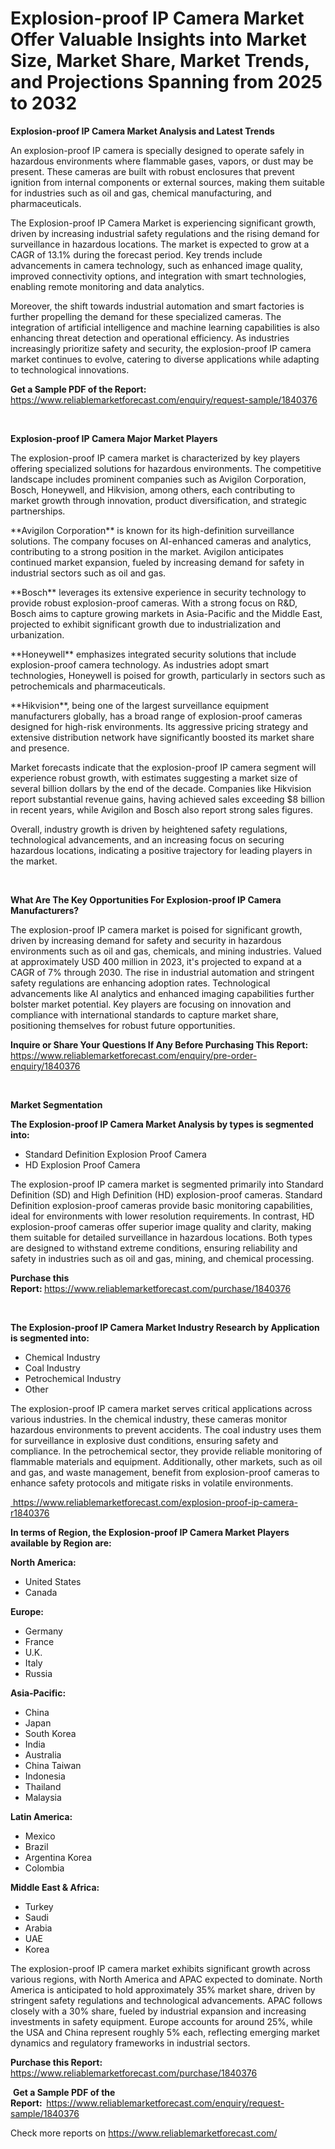 <p><h1>Explosion-proof IP Camera Market Offer Valuable Insights into Market Size, Market Share, Market Trends, and Projections Spanning from 2025 to 2032</h1></p><p><strong>Explosion-proof IP Camera Market Analysis and Latest Trends</strong></p>
<p><p>An explosion-proof IP camera is specially designed to operate safely in hazardous environments where flammable gases, vapors, or dust may be present. These cameras are built with robust enclosures that prevent ignition from internal components or external sources, making them suitable for industries such as oil and gas, chemical manufacturing, and pharmaceuticals.</p><p>The Explosion-proof IP Camera Market is experiencing significant growth, driven by increasing industrial safety regulations and the rising demand for surveillance in hazardous locations. The market is expected to grow at a CAGR of 13.1% during the forecast period. Key trends include advancements in camera technology, such as enhanced image quality, improved connectivity options, and integration with smart technologies, enabling remote monitoring and data analytics. </p><p>Moreover, the shift towards industrial automation and smart factories is further propelling the demand for these specialized cameras. The integration of artificial intelligence and machine learning capabilities is also enhancing threat detection and operational efficiency. As industries increasingly prioritize safety and security, the explosion-proof IP camera market continues to evolve, catering to diverse applications while adapting to technological innovations.</p></p>
<p><strong>Get a Sample PDF of the Report:&nbsp;</strong> <a href="https://www.reliablemarketforecast.com/enquiry/request-sample/1840376?utm_campaign=1108&utm_medium=2&utm_source=Github&utm_content=ia&utm_term=28022025&utm_id=explosion-proof-ip-camera">https://www.reliablemarketforecast.com/enquiry/request-sample/1840376</a></p>
<p>&nbsp;</p>
<p><strong>Explosion-proof IP Camera Major Market Players</strong></p>
<p><p>The explosion-proof IP camera market is characterized by key players offering specialized solutions for hazardous environments. The competitive landscape includes prominent companies such as Avigilon Corporation, Bosch, Honeywell, and Hikvision, among others, each contributing to market growth through innovation, product diversification, and strategic partnerships.</p><p>**Avigilon Corporation** is known for its high-definition surveillance solutions. The company focuses on AI-enhanced cameras and analytics, contributing to a strong position in the market. Avigilon anticipates continued market expansion, fueled by increasing demand for safety in industrial sectors such as oil and gas.</p><p>**Bosch** leverages its extensive experience in security technology to provide robust explosion-proof cameras. With a strong focus on R&D, Bosch aims to capture growing markets in Asia-Pacific and the Middle East, projected to exhibit significant growth due to industrialization and urbanization.</p><p>**Honeywell** emphasizes integrated security solutions that include explosion-proof camera technology. As industries adopt smart technologies, Honeywell is poised for growth, particularly in sectors such as petrochemicals and pharmaceuticals.</p><p>**Hikvision**, being one of the largest surveillance equipment manufacturers globally, has a broad range of explosion-proof cameras designed for high-risk environments. Its aggressive pricing strategy and extensive distribution network have significantly boosted its market share and presence.</p><p>Market forecasts indicate that the explosion-proof IP camera segment will experience robust growth, with estimates suggesting a market size of several billion dollars by the end of the decade. Companies like Hikvision report substantial revenue gains, having achieved sales exceeding $8 billion in recent years, while Avigilon and Bosch also report strong sales figures.</p><p>Overall, industry growth is driven by heightened safety regulations, technological advancements, and an increasing focus on securing hazardous locations, indicating a positive trajectory for leading players in the market.</p></p>
<p>&nbsp;</p>
<p><strong>What Are The Key Opportunities For Explosion-proof IP Camera Manufacturers?</strong></p>
<p><p>The explosion-proof IP camera market is poised for significant growth, driven by increasing demand for safety and security in hazardous environments such as oil and gas, chemicals, and mining industries. Valued at approximately USD 400 million in 2023, it's projected to expand at a CAGR of 7% through 2030. The rise in industrial automation and stringent safety regulations are enhancing adoption rates. Technological advancements like AI analytics and enhanced imaging capabilities further bolster market potential. Key players are focusing on innovation and compliance with international standards to capture market share, positioning themselves for robust future opportunities.</p></p>
<p><strong>Inquire or Share Your Questions If Any Before Purchasing This Report:</strong> <a href="https://www.reliablemarketforecast.com/enquiry/pre-order-enquiry/1840376?utm_campaign=1108&utm_medium=2&utm_source=Github&utm_content=ia&utm_term=28022025&utm_id=explosion-proof-ip-camera">https://www.reliablemarketforecast.com/enquiry/pre-order-enquiry/1840376</a></p>
<p>&nbsp;</p>
<p><strong>Market Segmentation</strong></p>
<p><strong>The Explosion-proof IP Camera Market Analysis by types is segmented into:</strong></p>
<p><ul><li>Standard Definition Explosion Proof Camera</li><li>HD Explosion Proof Camera</li></ul></p>
<p><p>The explosion-proof IP camera market is segmented primarily into Standard Definition (SD) and High Definition (HD) explosion-proof cameras. Standard Definition explosion-proof cameras provide basic monitoring capabilities, ideal for environments with lower resolution requirements. In contrast, HD explosion-proof cameras offer superior image quality and clarity, making them suitable for detailed surveillance in hazardous locations. Both types are designed to withstand extreme conditions, ensuring reliability and safety in industries such as oil and gas, mining, and chemical processing.</p></p>
<p><strong>Purchase this Report:&nbsp;</strong><a href="https://www.reliablemarketforecast.com/purchase/1840376?utm_campaign=1108&utm_medium=2&utm_source=Github&utm_content=ia&utm_term=28022025&utm_id=explosion-proof-ip-camera">https://www.reliablemarketforecast.com/purchase/1840376</a></p>
<p>&nbsp;</p>
<p><strong>The Explosion-proof IP Camera Market Industry Research by Application is segmented into:</strong></p>
<p><ul><li>Chemical Industry</li><li>Coal Industry</li><li>Petrochemical Industry</li><li>Other</li></ul></p>
<p><p>The explosion-proof IP camera market serves critical applications across various industries. In the chemical industry, these cameras monitor hazardous environments to prevent accidents. The coal industry uses them for surveillance in explosive dust conditions, ensuring safety and compliance. In the petrochemical sector, they provide reliable monitoring of flammable materials and equipment. Additionally, other markets, such as oil and gas, and waste management, benefit from explosion-proof cameras to enhance safety protocols and mitigate risks in volatile environments.</p></p>
<p><a href="https://www.reliablemarketforecast.com/explosion-proof-ip-camera-r1840376?utm_campaign=1108&utm_medium=2&utm_source=Github&utm_content=ia&utm_term=28022025&utm_id=explosion-proof-ip-camera">&nbsp;https://www.reliablemarketforecast.com/explosion-proof-ip-camera-r1840376</a></p>
<p><strong>In terms of Region, the Explosion-proof IP Camera Market Players available by Region are:</strong></p>
<p>
    <p> <strong> North America: </strong>
        <ul>
            <li>United States</li>
            <li>Canada</li>
        </ul>
        </p> 
    <p> <strong> Europe: </strong>
        <ul>
            <li>Germany</li>
            <li>France</li>
            <li>U.K.</li>
            <li>Italy</li>
            <li>Russia</li>
        </ul>
        </p> 
    <p> <strong> Asia-Pacific: </strong>
        <ul>
            <li>China</li>
            <li>Japan</li>
            <li>South Korea</li>
            <li>India</li>
            <li>Australia</li>
            <li>China Taiwan</li>
            <li>Indonesia</li>
            <li>Thailand</li>
            <li>Malaysia</li>
        </ul>
        </p> 
    <p> <strong> Latin America: </strong>
        <ul>
            <li>Mexico</li>
            <li>Brazil</li>
            <li>Argentina Korea</li>
            <li>Colombia</li>
        </ul>
        </p> 
    <p> <strong> Middle East & Africa: </strong>
        <ul>
            <li>Turkey</li>
            <li>Saudi</li>
            <li>Arabia</li>
            <li>UAE</li>
            <li>Korea</li>
        </ul>
    </p>
    </p>
<p><p>The explosion-proof IP camera market exhibits significant growth across various regions, with North America and APAC expected to dominate. North America is anticipated to hold approximately 35% market share, driven by stringent safety regulations and technological advancements. APAC follows closely with a 30% share, fueled by industrial expansion and increasing investments in safety equipment. Europe accounts for around 25%, while the USA and China represent roughly 5% each, reflecting emerging market dynamics and regulatory frameworks in industrial sectors.</p></p>
<p><strong>Purchase this Report: </strong><a href="https://www.reliablemarketforecast.com/purchase/1840376?utm_campaign=1108&utm_medium=2&utm_source=Github&utm_content=ia&utm_term=28022025&utm_id=explosion-proof-ip-camera">https://www.reliablemarketforecast.com/purchase/1840376</a></p>
<p>&nbsp;<strong>Get a Sample PDF of the Report:&nbsp;&nbsp;</strong><a href="https://www.reliablemarketforecast.com/enquiry/request-sample/1840376?utm_campaign=1108&utm_medium=2&utm_source=Github&utm_content=ia&utm_term=28022025&utm_id=explosion-proof-ip-camera">https://www.reliablemarketforecast.com/enquiry/request-sample/1840376</a></p>
<p><strong></strong></p>
<p>Check more reports on <a href="https://www.reliablemarketforecast.com/?utm_campaign=1108&utm_medium=2&utm_source=Github&utm_content=ia&utm_term=28022025&utm_id=explosion-proof-ip-camera">https://www.reliablemarketforecast.com/</a></p>